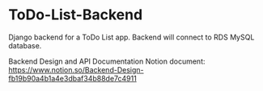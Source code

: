 # ToDo-List-Backend
Django backend for a ToDo List app. Backend will connect to RDS MySQL database.

Backend Design and API Documentation Notion document: https://www.notion.so/Backend-Design-fb19b90a4b1a4e3dbaf34b88de7c4911